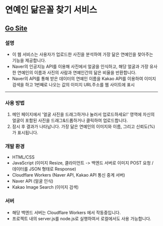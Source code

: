 # 연예인 닮은꼴 찾기 서비스
## [Go Site](https://main.lunaweb.dev/celebrity)
### 설명

- 이 웹 서비스는 사용자가 업로드한 사진을 분석하여 가장 닮은 연예인을 찾아주는 기능을 제공합니다. 
- Naver의 인공지능 API를 이용해 사진에서 얼굴을 인식하고, 해당 얼굴과 가장 유사한 연예인의 이름과 사진의 사람과 연예인간의 닮은 비율을 반환합니다.
- Naver의 API를 통해 받은 데이터의 연예인 이름을 Kakao API를 이용하여 이미지 검색을 하고 1번째로 나오는 값의 이미지 URL주소를 웹 사이트에 표시
---
### 사용 방법
1. 메인 페이지에서 '얼굴 사진을 드래그하거나 눌러서 업로드하세요!' 영역에 자신의 얼굴이 포함된 사진을 드래그&드롭하거나 클릭하여 업로드합니다.
2. 잠시 후 결과가 나타납니다. 가장 닮은 연예인의 이미지와 이름, 그리고 신뢰도(%)가 표시됩니다.

### 개발 환경
- HTML/CSS
- JavaScript (이미지 Resize, 클라이언트 -> 백엔드 서버로 이미지 POST 요청 / 데이터를 JSON 형태로 Response)
- Cloudflare Workers (Naver API, Kakao API 통신 중계 서버)
- Naver API (얼굴 인식)
- Kakao Image Search (이미지 검색)

### 서버
- 해당 백엔드 서버는 Cloudflare Workers 에서 작동중입니다.
- 프로젝트 내의 server.js를 node.js로 실행하여서 로컬에서도 사용 가능합니다.
